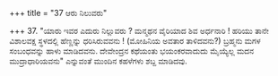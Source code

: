 +++
title = "37 ಆರು ನಿಲುವರು"

+++
37. "ಯಾರು ಇವರ ಎದುರು ನಿಲ್ಲುವರು ? ಮನ್ಮಥನ ವೈರಿಯಾದ ಶಿವ ಅರ್ಧನಾರಿ ! ಹರಿಯು ತಾನೇ ವಿಶಾಲವಕ್ಷ ಸ್ಥಳದಲ್ಲಿ ಹೆಣ್ಣನ್ನು ಧರಿಸಿರುವವನು ! (ಮೋಹಿನಿಯ ಅವತಾರ ತಾಳಿದವನು?) ಬ್ರಹ್ಮನು ಮಗಳ ಸಂಬಂಧವನ್ನು ಹಾಳು ಮಾಡಿದವನು. ದೇವೇಂದ್ರನ ಕಥೆಯಂತು ಭಯಂಕರವಾದುದು ಮೈಯ್ಯೆಲ್ಲ ಮದನ ಮುದ್ರಾಧಾರಿಯವನು" ಎನ್ನುವಂತೆ ಮುಂದಿನ ಕಹಳೆಗಳು ಶಬ್ದ ಮಾಡಿದವು.